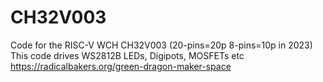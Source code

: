 # CH32V003
Code for the RISC-V WCH CH32V003 (20-pins=20p 8-pins=10p in 2023)
This code drives WS2812B LEDs, Digipots, MOSFETs etc
https://radicalbakers.org/green-dragon-maker-space
